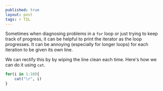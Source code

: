 ```yaml
---
published: true
layout: post
tags: r TIL
---
```

Sometimes when diagnosing problems in a `for` loop or just trying to keep track of progress, it can be helpful to print the iterator as the loop progresses. It can be annoying (especially for longer loops) for each iteration to be given its own line.

We can rectify this by by wiping the line clean each time. Here's how we can do it using `cat`.

```r
for(i in 1:10){
	cat("\r", i)
}
```
